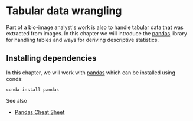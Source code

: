 # Tabular data wrangling

Part of a bio-image analyst's work is also to handle tabular data that was extracted from images. In this chapter we will introduce the [pandas](https://pandas.pydata.org/) library for handling tables and ways for deriving descriptive statistics. 

## Installing dependencies

In this chapter, we will work with [pandas](https://pandas.pydata.org/) which can be installed using conda:
```
conda install pandas
```

See also
* [Pandas Cheat Sheet](https://pandas.pydata.org/Pandas_Cheat_Sheet.pdf)
